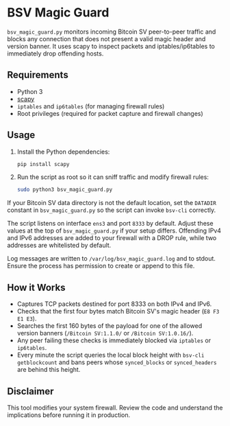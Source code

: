 # BSV Magic Guard

`bsv_magic_guard.py` monitors incoming Bitcoin SV peer-to-peer traffic and blocks any connection that does not present a valid magic header and version banner. It uses scapy to inspect packets and iptables/ip6tables to immediately drop offending hosts.

## Requirements

- Python 3
- [scapy](https://scapy.net/)
- `iptables` and `ip6tables` (for managing firewall rules)
- Root privileges (required for packet capture and firewall changes)

## Usage

1. Install the Python dependencies:
   ```bash
   pip install scapy
   ```
2. Run the script as root so it can sniff traffic and modify firewall rules:
   ```bash
   sudo python3 bsv_magic_guard.py
   ```

If your Bitcoin SV data directory is not the default location, set the `DATADIR`
constant in `bsv_magic_guard.py` so the script can invoke `bsv-cli` correctly.

The script listens on interface `ens3` and port `8333` by default. Adjust these values at the top of `bsv_magic_guard.py` if your setup differs. Offending IPv4 and IPv6 addresses are added to your firewall with a DROP rule, while two addresses are whitelisted by default.

Log messages are written to `/var/log/bsv_magic_guard.log` and to stdout. Ensure the process has permission to create or append to this file.

## How it Works

- Captures TCP packets destined for port 8333 on both IPv4 and IPv6.
- Checks that the first four bytes match Bitcoin SV's magic header (`E8 F3 E1 E3`).
- Searches the first 160 bytes of the payload for one of the allowed version banners (`/Bitcoin SV:1.1.0/` or `/Bitcoin SV:1.0.16/`).
- Any peer failing these checks is immediately blocked via `iptables` or `ip6tables`.
- Every minute the script queries the local block height with `bsv-cli getblockcount`
  and bans peers whose `synced_blocks` or `synced_headers` are behind this height.

## Disclaimer

This tool modifies your system firewall. Review the code and understand the implications before running it in production.
